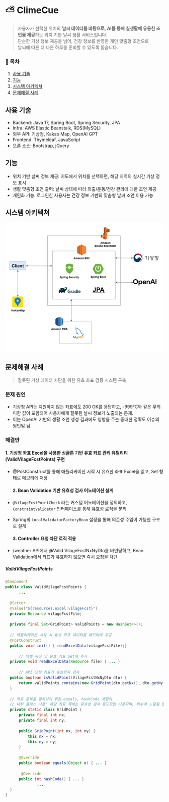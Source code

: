 # ⛅ ClimeCue
> 사용자가 선택한 위치의 **날씨 데이터를 바탕으로, AI를 통해 실생활에 유용한 조언을 제공**하는 위치 기반 날씨 생활 서비스입니다. <br>단순한 기상 정보 제공을 넘어, 건강 정보를 반영한 개인 맞춤형 조언으로<br> 날씨에 따른 더 나은 하루를 준비할 수 있도록 돕습니다.

### 📝 목차
1. [사용 기술](#사용-기술)
2. [기능](#기능)
3. [시스템 아키텍쳐](#시스템-아키텍쳐)
4. [문제해결 사례](#문제해결-사례)


## 사용 기술
- Backend: Java 17, Spring Boot, Spring Security, JPA
- Infra: AWS Elastic Beanstalk, RDS(MySQL)
- 외부 API: 기상청, Kakao Map, OpenAI GPT
- Frontend: Thymeleaf, JavaScript
- 오픈 소스: Bootstrap, jQuery

## 기능
- 위치 기반 날씨 정보 제공: 지도에서 위치를 선택하면, 해당 지역의 실시간 기상 정보 표시
- 생활 맞춤형 조언 출력: 날씨 상태에 따라 외출/운동/건강 관리에 대한 조언 제공
- 개인화 기능: 로그인한 사용자는 건강 정보 기반의 맞춤형 날씨 조언 이용 가능

## 시스템 아키텍쳐
![ClimeCue_system.png](https://github.com/nanadoo99/ClimeCue/blob/master/ClimeCue_system.png)

## 문제해결 사례
> 잘못된 기상 데이터 차단을 위한 유효 좌표 검증 시스템 구축
  ### 문제 원인
  - 기상청 API는 지원하지 않는 좌표에도 200 OK를 응답하고, -999°C와 같은 무의미한 값이 포함되어 사용자에게 잘못된 날씨 정보가 노출되는 문제.
  - 이는 OpenAI 기반의 생활 조언 생성 결과에도 영향을 주는 중대한 정확도 이슈의 원인임 됨.

  ### 해결안
  #### 1. 기상청 좌표 Excel을 사용한 싱글톤 기반 유효 좌표 관리 유틸리티 (ValidVilageFcstPoints) 구현
- @PostConstruct를 통해 애플리케이션 시작 시 유효한 좌표 Excel을 읽고, Set<GridPoint> 형태로 메모리에 저장
  
  #### 2. Bean Validation 기반 유효성 검사 어노테이션 설계
- `@VilageFcstPointCheck` 라는 커스텀 어노테이션을 정의하고, `ConstraintValidator` 인터페이스를 통해 유효성 로직을 분리
- Spring의 `LocalValidatorFactoryBean` 설정을 통해 의존성 주입이 가능한 구조로 설계
  
  #### 3. Controller 요청 차단 로직 적용
- /weather API에서 @Valid VilageFcstNxNyDto를 바인딩하고, Bean Validation에서 좌표가 유효하지 않으면 즉시 요청을 차단

##### ValidVilageFcstPoints

  ```java
@Component
public class ValidVilageFcstPoints {
		...

    @Setter
    @Value("${resources.excel.vilageFcst}")
    private Resource vilageFcstFile;

    private final Set<GridPoint> validPoints = new HashSet<>();
    
    // 애플리케이션 시작 시 유효 좌표 데이터를 메모리에 로딩
    @PostConstruct 
    public void init() { readExcelData(vilageFcstFile);}
	
		// 엑셀 파싱 및 유효 좌표 Set에 추가 
    private void readExcelData(Resource file) { ... } 
		
		// API 요청 좌표가 유효한지 검사
    public boolean isValidPoint(VilageFcstNxNyDto dto) { 
        return validPoints.contains(new GridPoint(dto.getNx(), dto.getNy()));
    }

    // 좌표 중복을 방지하기 위한 equals, hashCode 재정의
    // 내부 클래스 사용: 해당 좌표 객체는 유효성 검사 용도로만 사용되며, 외부에 노출될 필요가 없기 때문
    private static class GridPoint {
        private final int nx;
        private final int ny;

        public GridPoint(int nx, int ny) {
            this.nx = nx;
            this.ny = ny;
        }

        @Override
        public boolean equals(Object o) { ... }
        
         @Override
        public int hashCode() { ... }
				...
    }
}

  ```
